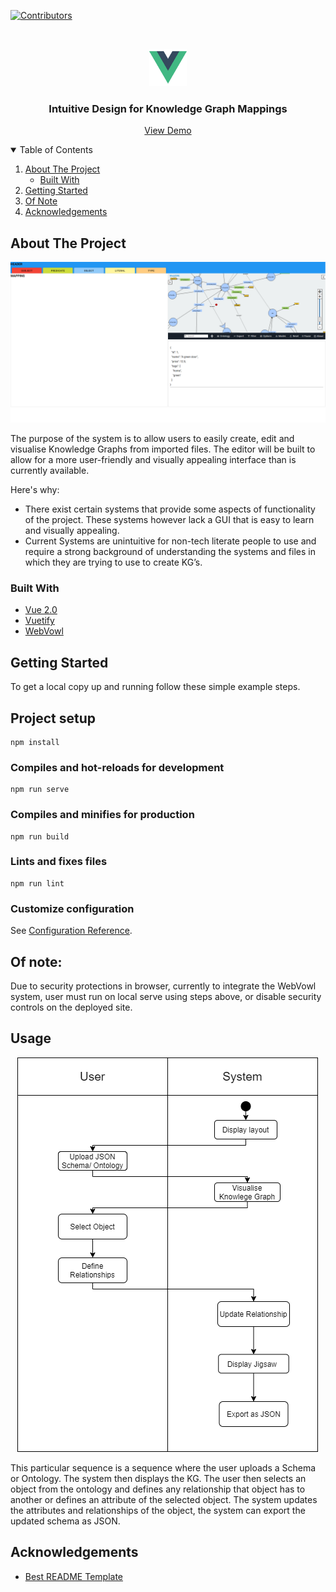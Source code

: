 
<!-- PROJECT SHIELDS -->
<!--
*** I'm using markdown "reference style" links for readability.
*** Reference links are enclosed in brackets [ ] instead of parentheses ( ).
*** See the bottom of this document for the declaration of the reference variables
*** for contributors-url, forks-url, etc. This is an optional, concise syntax you may use.
*** https://www.markdownguide.org/basic-syntax/#reference-style-links
-->
[![Contributors][contributors-shield]][contributors-url]


<!-- PROJECT LOGO -->
<br />
<p align="center">
  <a href="https://github.com/SWENG-Group-10/Intuitive-Design-for-Knowledge-Graph-Mappings">
    <img src="images/logo.png" alt="Logo" width="60" height="60">
  </a>

  <h3 align="center">Intuitive Design for Knowledge Graph Mappings</h3>

  <p align="center">
    <a href="https://sweng-group-10.github.io/Intuitive-Design-for-Knowledge-Graph-Mappings">View Demo</a>
    
  </p>
</p>



<!-- TABLE OF CONTENTS -->
<details open="open">
  <summary>Table of Contents</summary>
  <ol>
    <li>
      <a href="#about-the-project">About The Project</a>
      <ul>
        <li><a href="#built-with">Built With</a></li>
      </ul>
    </li>
    <li>
      <a href="#getting-started">Getting Started</a>
    </li>
    <li>
      <a href="#of-note">Of Note</a>
    </li>
    <li>
      <a href="#acknowledgements">Acknowledgements</a>
    </li>
  </ol>
</details>



<!-- ABOUT THE PROJECT -->
## About The Project

[![Product Name Screen Shot][product-screenshot]](https://example.com)

The purpose of the system is to allow users to easily create, edit and visualise Knowledge Graphs from imported files. The editor will be built to allow for a more user-friendly and visually appealing interface than is currently available. 


Here's why:
* There exist certain systems that provide some aspects of functionality of the project. These systems however lack a GUI that is easy to learn and visually appealing.
* Current Systems are unintuitive for non-tech literate people to use and require a strong background of understanding the systems and files in which they are trying to use to create KG’s.

### Built With

* [Vue 2.0](https://vuejs.org/)
* [Vuetify](https://vuetifyjs.com/en/)
* [WebVowl](http://visualdataweb.de/webvowl//#opts=doc=0;editorMode=true;\#iri=https://raw.githubusercontent.com/SemanGit/SemanGit/master/Documentation/ontology/semangitontology.ttl)



<!-- GETTING STARTED -->
## Getting Started


To get a local copy up and running follow these simple example steps.

## Project setup
```
npm install
```

### Compiles and hot-reloads for development
```
npm run serve
```

### Compiles and minifies for production
```
npm run build
```

### Lints and fixes files
```
npm run lint
```

### Customize configuration
See [Configuration Reference](https://cli.vuejs.org/config/).

## Of note:

Due to security protections in browser, currently to integrate the WebVowl system, user must run on local serve using steps above, or disable security controls on the deployed site.
<!-- USAGE EXAMPLES -->
## Usage
<p align="center"><img src="images/DynamicModel.png" alt="Logo">
</p>
This particular sequence is a sequence where the user uploads a Schema or Ontology. The system then displays the KG. The user then selects an object from the ontology and defines any relationship that object has to another or defines an attribute of the selected object. The system updates the attributes and relationships of the object, the system can export the updated schema as JSON.


<!-- CONTRIBUTING -->



<!-- LICENSE -->



<!-- CONTACT -->


<!-- ACKNOWLEDGEMENTS -->
## Acknowledgements
* [Best README Template](https://github.com/othneildrew/Best-README-Template)






<!-- MARKDOWN LINKS & IMAGES -->
<!-- https://www.markdownguide.org/basic-syntax/#reference-style-links -->
[contributors-shield]: https://img.shields.io/github/contributors/othneildrew/Best-README-Template.svg?style=for-the-badge
[contributors-url]: https://github.com/SWENG-Group-10/Intuitive-Design-for-Knowledge-Graph-Mappings/contributors
[product-screenshot]: images/screenshot.png
